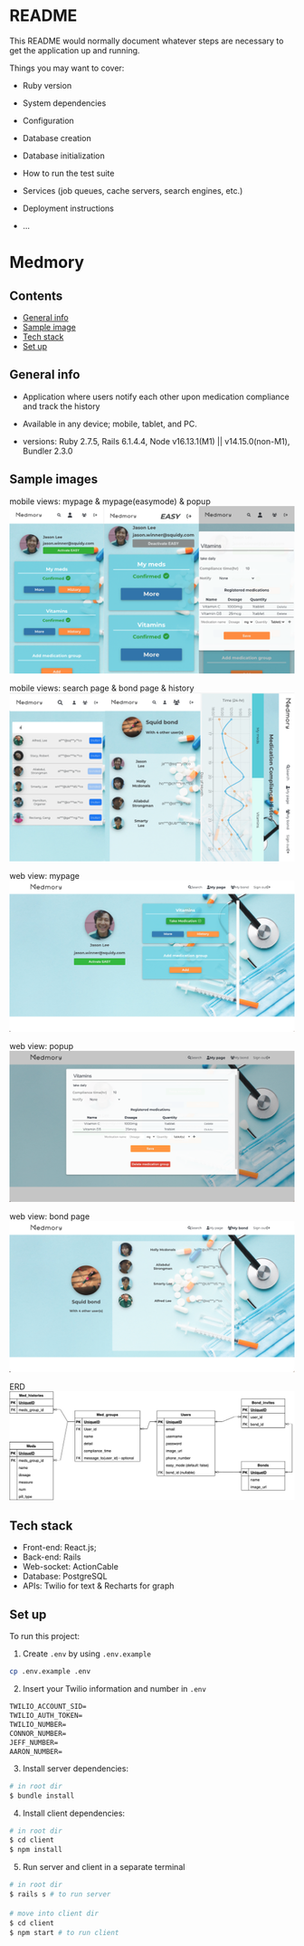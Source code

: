 # README

This README would normally document whatever steps are necessary to get the
application up and running.

Things you may want to cover:

- Ruby version

- System dependencies

- Configuration

- Database creation

- Database initialization

- How to run the test suite

- Services (job queues, cache servers, search engines, etc.)

- Deployment instructions

- ...

# Medmory

## Contents

- [General info](#general-info)
- [Sample image](#sample-image)
- [Tech stack](#tech-stack)
- [Set up](#set-up)

## General info

- Application where users notify each other upon medication compliance and track the history

- Available in any device; mobile, tablet, and PC.

- versions: Ruby 2.7.5, Rails 6.1.4.4, Node v16.13.1(M1) || v14.15.0(non-M1), Bundler 2.3.0

## Sample images

mobile views: mypage & mypage(easymode) & popup
![sample1](https://github.com/aaron-s-kim/medmory/blob/master/sample-images/mobile-sample1.png?raw=true)

mobile views: search page & bond page & history
![sample2](https://github.com/aaron-s-kim/medmory/blob/master/sample-images/mobile-sample2.png?raw=true)

web view: mypage
![sample3](https://github.com/aaron-s-kim/medmory/blob/master/sample-images/web-mypage.png?raw=true)

web view: popup
![sample4](https://github.com/aaron-s-kim/medmory/blob/master/sample-images/web-popup.png?raw=true)

web view: bond page
![sample5](https://github.com/aaron-s-kim/medmory/blob/master/sample-images/web-bondpage.png?raw=true)

ERD
![sample6](https://github.com/aaron-s-kim/medmory/blob/master/sample-images/erd.jpg?raw=true)

## Tech stack

- Front-end: React.js;
- Back-end: Rails
- Web-socket: ActionCable
- Database: PostgreSQL
- APIs: Twilio for text & Recharts for graph

## Set up

To run this project:

1. Create `.env` by using `.env.example`

```bash
cp .env.example .env
```

2. Insert your Twilio information and number in `.env`

```
TWILIO_ACCOUNT_SID=
TWILIO_AUTH_TOKEN=
TWILIO_NUMBER=
CONNOR_NUMBER=
JEFF_NUMBER=
AARON_NUMBER=
```

3. Install server dependencies:

```bash
# in root dir
$ bundle install
```

4. Install client dependencies:

```bash
# in root dir
$ cd client
$ npm install
```

5. Run server and client in a separate terminal

```bash
# in root dir
$ rails s # to run server

# move into client dir
$ cd client
$ npm start # to run client
```

